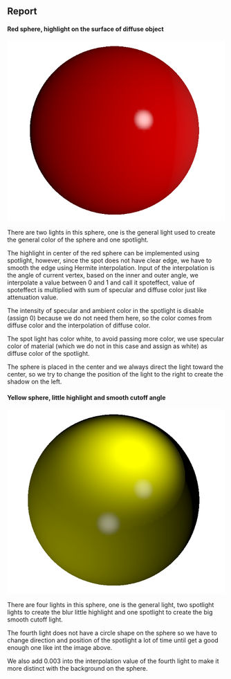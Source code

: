 ## Report


#### Red sphere, highlight on the surface of diffuse object
![alt text](./imgs/red-sphere.png)

There are two lights in this sphere, one is the general light used to create the general color of the sphere and one spotlight.

The highlight in center of the red sphere can be implemented using spotlight, however, since the spot does not have clear edge, we have to smooth the edge using Hermite interpolation. Input of the interpolation is the angle of current vertex, based on the inner and outer angle, we interpolate a value between 0 and 1 and call it spoteffect, value of spoteffect is multiplied with sum of specular and diffuse color just like attenuation value.

The intensity of specular and ambient color in the spotlight is disable (assign 0) because we do not need them here, so the color comes from diffuse color and the interpolation of diffuse color.

The spot light has color white, to avoid passing more color, we use specular color of material (which we do not in this case and assign as white) as diffuse color of the spotlight.

The sphere is placed in the center and we always direct the light toward the center, so we try to change the position of the light to the right to create the shadow on the left.


#### Yellow sphere, little highlight and smooth cutoff angle
![alt text](./imgs/yellow-sphere.png)

There are four lights in this sphere, one is the general light, two spotlight lights to create the blur little highlight and one spotlight to create the big smooth cutoff light.

The fourth light does not have a circle shape on the sphere so we have to change direction and position of the spotlight a lot of time until get a good enough one like int the image above.

We also add 0.003 into the interpolation value of the fourth light to make it more distinct with the background on the sphere. 

